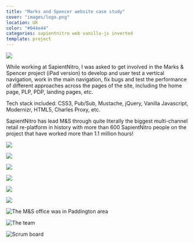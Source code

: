 ```yaml
---
title: "Marks and Spencer website case study"
cover: "images/logo.png"
location: UK
color: "#044e44"
categories: sapientnitro web vanilla-js inverted
template: project
---
```


![](/work/marksandspencer/images/1.jpg)

While working at SapientNitro, I was asked to get involved in the Marks & Spencer project (iPad version) to develop and user test a vertical navigation, work in the main navigation, fix bugs and test the performance of different approaches across the pages of the site, including the home page, PLP, PDP, landing pages, etc.

Tech stack included: CSS3, Pub/Sub, Mustache, jQuery, Vanilla Javascript, Modernizr, HTML5, Charles Proxy, etc.

SapientNitro has lead M&S through quite literally the biggest multi-channel retail re-platform in history with more than 600 SapientNitro people on the project that have worked more than 1.1 million hours!

![](/work/marksandspencer/images/2.jpg)

![](/work/marksandspencer/images/3.jpg)

![](/work/marksandspencer/images/4.jpg)

![](/work/marksandspencer/images/5.jpg)

![](/work/marksandspencer/images/6.jpg)

![](/work/marksandspencer/images/7.jpg)

![](/work/marksandspencer/images/paddington.jpg "The M&S office was in Paddington area")

![](/work/marksandspencer/images/team.jpg "The team")

![](/work/marksandspencer/images/board.jpg "Scrum board")
